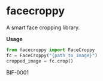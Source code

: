 facecroppy
==========
A smart face cropping library.

**Usage**
```python
from facecroppy import FaceCroppy
fc = FaceCroppy("{path_to_image}")
cropped_image = fc.crop()
```

BIF-0001
